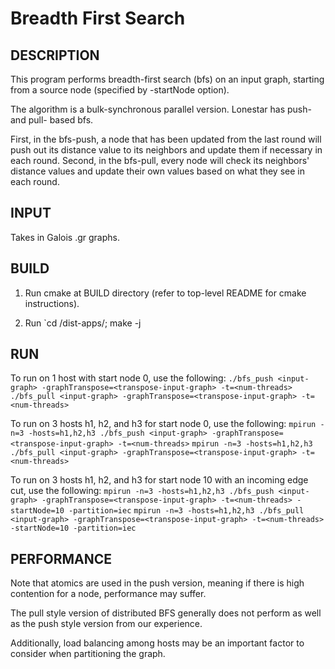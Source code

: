 Breadth First Search
================================================================================

DESCRIPTION 
--------------------------------------------------------------------------------

This program performs breadth-first search (bfs) on an input graph, starting from a
source node (specified by -startNode option). 

The algorithm is a bulk-synchronous parallel version. Lonestar has push- and pull-
based bfs.

First, in the bfs-push, a node that has been updated from the last round will push
out its distance value to its neighbors and update them if necessary in each round.
Second, in the bfs-pull, every node will check its neighbors' distance values and update
their own values based on what they see in each round.

INPUT
--------------------------------------------------------------------------------

Takes in Galois .gr graphs.

BUILD
--------------------------------------------------------------------------------

1. Run cmake at BUILD directory (refer to top-level README for cmake instructions).

2. Run `cd <BUILD>/dist-apps/; make -j

RUN
--------------------------------------------------------------------------------

To run on 1 host with start node 0, use the following:
`./bfs_push <input-graph> -graphTranspose=<transpose-input-graph> -t=<num-threads>`
`./bfs_pull <input-graph> -graphTranspose=<transpose-input-graph> -t=<num-threads>`

To run on 3 hosts h1, h2, and h3 for start node 0, use the following:
`mpirun -n=3 -hosts=h1,h2,h3 ./bfs_push <input-graph> -graphTranspose=<transpose-input-graph> -t=<num-threads>`
`mpirun -n=3 -hosts=h1,h2,h3 ./bfs_pull <input-graph> -graphTranspose=<transpose-input-graph> -t=<num-threads>`

To run on 3 hosts h1, h2, and h3 for start node 10 with an incoming edge cut, use the following:
`mpirun -n=3 -hosts=h1,h2,h3 ./bfs_push <input-graph> -graphTranspose=<transpose-input-graph> -t=<num-threads> -startNode=10 -partition=iec`
`mpirun -n=3 -hosts=h1,h2,h3 ./bfs_pull <input-graph> -graphTranspose=<transpose-input-graph> -t=<num-threads> -startNode=10 -partition=iec`

PERFORMANCE
--------------------------------------------------------------------------------

Note that atomics are used in the push version, meaning if there is high
contention for a node, performance may suffer.

The pull style version of distributed BFS generally does not perform as well as 
the push style version from our experience.

Additionally, load balancing among hosts may be an important factor to consider
when partitioning the graph.
